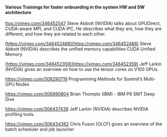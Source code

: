 #### Various Trainings for faster onboarding in the system HW and SW architecture

[ttps://vimeo.com/346452547](https://vimeo.com/346452547)
Steve Abbott (NVIDIA) talks about GPUDirect, CUDA-aware MPI, and CUDA IPC. He describes what they are, how they are different, and how they are related to each other.

[https://vimeo.com/346452488](https://vimeo.com/346452488)
Steve Abbott (NVIDIA) describes the unified memory capabilities CUDA Unified Memory

[https://vimeo.com/346452359](https://vimeo.com/346452359)
Jeff Larkin (NVIDIA) gives an overview on how to use the tensor cores on V100 GPUs.

https://vimeo.com/308290719
Programming Methods for Summit’s Multi-GPU Nodes

https://vimeo.com/306890804
Brian Thompto (IBM) - IBM P9 SMT Deep Dive

https://vimeo.com/306437439
Jeff Larkin (NVIDIA) describes NVIDIA profiling tools.

https://vimeo.com/306434362
Chris Fuson (OLCF) gives an overview of the batch scheduler and job launcher
